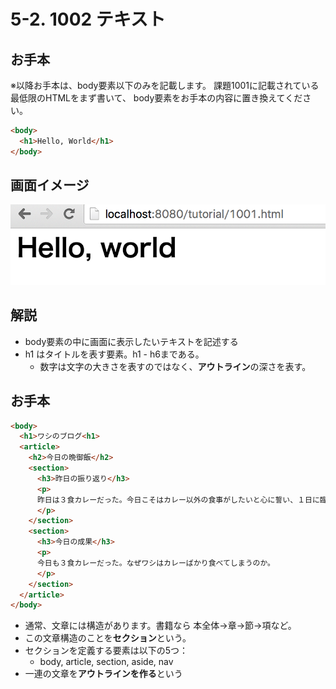 # 5-2. 1002 テキスト

## お手本
※以降お手本は、body要素以下のみを記載します。
課題1001に記載されている最低限のHTMLをまず書いて、
body要素をお手本の内容に置き換えてください。

```html
<body>
  <h1>Hello, World</h1>
</body>
```

## 画面イメージ
![](../images/image-05-1002.png)


## 解説
- body要素の中に画面に表示したいテキストを記述する
- h1 はタイトルを表す要素。h1 - h6まである。
    - 数字は文字の大きさを表すのではなく、**アウトライン**の深さを表す。

## お手本
```html
<body>
  <h1>ワシのブログ<h1>
  <article>
    <h2>今日の晩御飯</h2>
    <section>
      <h3>昨日の振り返り</h3>
      <p>
      昨日は３食カレーだった。今日こそはカレー以外の食事がしたいと心に誓い、１日に臨んだ。
      </p>
    </section>
    <section>
      <h3>今日の成果</h3>
      <p>
      今日も３食カレーだった。なぜワシはカレーばかり食べてしまうのか。
      </p>
    </section>
  </article>
</body>
```

- 通常、文章には構造があります。書籍なら 本全体->章->節->項など。
- この文章構造のことを**セクション**という。
- セクションを定義する要素は以下の5つ：
    - body, article, section, aside, nav
- 一連の文章を**アウトラインを作る**という


